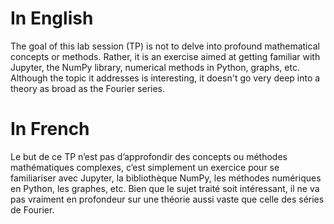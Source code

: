 # In English
The goal of this lab session (TP) is not to delve into profound mathematical concepts or methods. Rather, it is an exercise aimed at getting familiar with Jupyter, the NumPy library, numerical methods in Python, graphs, etc. Although the topic it addresses is interesting, it doesn't go very deep into a theory as broad as the Fourier series.

# In French
Le but de ce TP n’est pas d’approfondir des concepts ou méthodes mathématiques complexes, c’est simplement un exercice pour se familiariser avec Jupyter, la bibliothèque NumPy, les méthodes numériques en Python, les graphes, etc. Bien que le sujet traité soit intéressant, il ne va pas vraiment en profondeur sur une théorie aussi vaste que celle des séries de Fourier.
